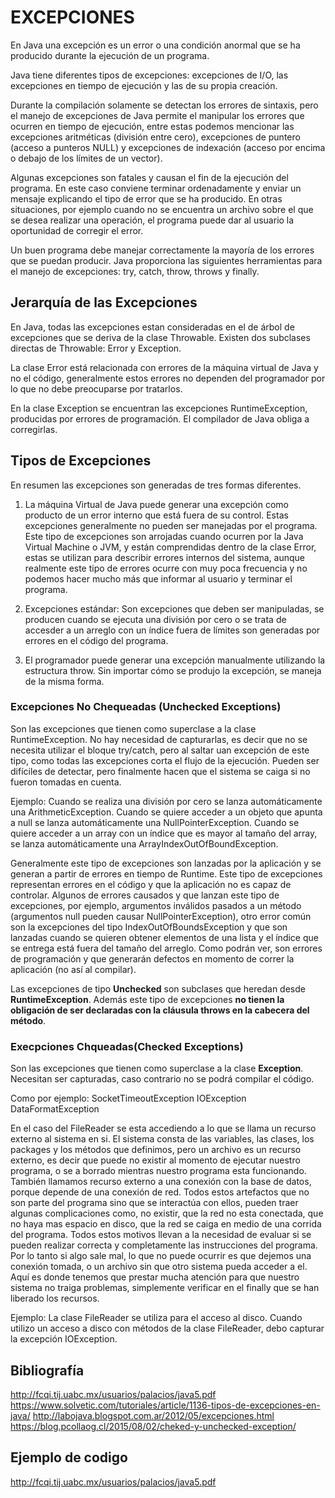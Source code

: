 # EXCEPCIONES

En Java una excepción es un error o una condición anormal que se ha producido durante la ejecución de
un programa. 

Java tiene diferentes tipos de excepciones: 
	excepciones de I/O, 
	las excepciones en tiempo de ejecución y las de su propia creación. 
	
Durante la compilación solamente se detectan los errores de sintaxis, pero el manejo de excepciones de Java permite el manipular los errores que ocurren en tiempo de ejecución, entre estas podemos mencionar las excepciones aritméticas (división entre cero), excepciones de puntero (acceso a punteros NULL) y excepciones de indexación (acceso por encima o debajo de los límites de un vector). 

Algunas excepciones son fatales y causan el fin de la ejecución del programa. En este caso conviene terminar ordenadamente y enviar un mensaje explicando el tipo de error que se ha producido. En otras situaciones, por ejemplo cuando no se encuentra un archivo sobre el que se desea realizar una operación, el programa puede dar al usuario la oportunidad de corregir el error.

Un buen programa debe manejar correctamente la mayoría de los errores que se puedan producir.
Java proporciona las siguientes herramientas para el manejo de excepciones: try, catch, throw, throws y finally.


## Jerarquía de las Excepciones

En Java, todas las excepciones estan consideradas en el de árbol de excepciones que se deriva de la
clase Throwable. Existen dos subclases directas de Throwable: Error y Exception.

La clase Error está relacionada con errores de la máquina virtual de Java y no el código, generalmente estos errores no dependen del programador por lo que no debe preocuparse por tratarlos.

En la clase Exception se encuentran las excepciones RuntimeException, producidas por errores de programación. El compilador de Java obliga a corregirlas.

## Tipos de Excepciones

En resumen las excepciones son generadas de tres formas diferentes.

1) La máquina Virtual de Java puede generar una excepción como producto de un error interno que
está fuera de su control. Estas excepciones generalmente no pueden ser manejadas por el
programa. Este tipo de excepciones son arrojadas cuando ocurren por la Java Virtual Machine o JVM, y están comprendidas dentro de la clase Error, estas se utilizan para describir errores internos del sistema, aunque realmente este tipo de errores ocurre con muy poca frecuencia y no podemos hacer mucho más que informar al usuario y terminar el programa.

2) Excepciones estándar: Son excepciones que deben ser manipuladas, se producen cuando se
ejecuta una división por cero o se trata de accesder a un arreglo con un índice fuera de límites
son generadas por errores en el código del programa.

3) El programador puede generar una excepción manualmente utilizando la estructura throw. Sin
importar cómo se produjo la excepción, se maneja de la misma forma.


### Excepciones No Chequeadas (Unchecked Exceptions)

Son las excepciones que tienen como superclase a la clase RuntimeException. No hay necesidad de capturarlas, es decir que no se necesita utilizar el bloque try/catch, pero al saltar uan excepción de este tipo, como todas las excepciones corta el flujo de la ejecución.
Pueden ser difíciles de detectar, pero finalmente hacen que el sistema se caiga si no fueron tomadas en cuenta.

Ejemplo:
Cuando se realiza una división por  cero se lanza automáticamente una ArithmeticException. Cuando se quiere acceder a un objeto que apunta a null se lanza automáticamente una NullPointerException. Cuando se quiere acceder a un array con un índice que es mayor al tamaño del array, se lanza automáticamente una ArrayIndexOutOfBoundException.

Generalmente este tipo de excepciones son lanzadas por la aplicación y se generan a partir de errores en tiempo de Runtime. Este tipo de excepciones representan errores en el código y que la aplicación no es capaz de controlar. Algunos de errores causados y que lanzan este tipo de excepciones, por ejemplo, argumentos inválidos pasados a un método (argumentos null pueden causar NullPointerException), otro error común son la excepciones del tipo IndexOutOfBoundsException y que son lanzadas cuando se quieren obtener elementos de una lista y el índice que se entrega está fuera del tamaño del arreglo. Como podrán ver, son errores de programación y que generarán defectos en momento de correr la aplicación (no así al compilar).

Las excepciones de tipo **Unchecked** son subclases que heredan desde **RuntimeException**. Además este tipo de excepciones **no tienen la obligación de ser declaradas con la cláusula throws en la cabecera del método**.
            
            
### Execpciones Chqueadas(Checked Exceptions)

Son las excepciones que tienen como superclase a la clase **Exception**. Necesitan ser capturadas, caso contrario no se podrá compilar el código.

Como por ejemplo:
SocketTimeoutException
IOException
DataFormatException

En el caso del FileReader se esta accediendo a lo que se llama un recurso externo al sistema en si. El sistema consta de las variables, las clases, los packages y los métodos que definimos, pero un archivo es un recurso externo, es decir que puede no existir al momento de ejecutar nuestro programa, o se a borrado mientras nuestro programa esta funcionando.
También llamamos recurso externo a una conexión con la base de datos, porque depende de una conexión de red. Todos estos artefactos que no son parte del programa sino que se interactúa con ellos, pueden traer algunas complicaciones como, no existir, que la red no esta conectada, que no haya mas espacio en disco, que la red se caiga en medio de una corrida del programa.
Todos estos motivos llevan a la necesidad de evaluar si se pueden realizar correcta y completamente las instrucciones del programa. Por lo tanto si algo sale mal, lo que no puede ocurrir es que dejemos una conexión tomada, o un archivo sin que otro sistema pueda acceder a el.
Aquí es donde tenemos que prestar mucha atención para que nuestro sistema no traiga problemas, simplemente verificar en el finally que se han liberado los recursos.

Ejemplo:
La clase FileReader se utiliza para el acceso al disco. Cuando utilizo un acceso a disco con métodos de la clase FileReader, debo capturar la excepción IOException.
                   
## Bibliografía
http://fcqi.tij.uabc.mx/usuarios/palacios/java5.pdf
https://www.solvetic.com/tutoriales/article/1136-tipos-de-excepciones-en-java/
http://labojava.blogspot.com.ar/2012/05/excepciones.html
https://blog.pcollaog.cl/2015/08/02/cheked-y-unchecked-exception/

## Ejemplo de codigo
http://fcqi.tij.uabc.mx/usuarios/palacios/java5.pdf